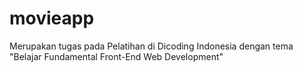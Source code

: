 # movieapp
Merupakan tugas pada Pelatihan di Dicoding Indonesia dengan tema "Belajar Fundamental Front-End Web Development"
